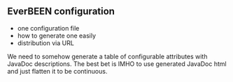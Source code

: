 ## EverBEEN configuration
* one configuration file
* how to generate one easily
* distribution via URL

We need to somehow generate a table of configurable attributes with JavaDoc descriptions. The best bet is IMHO to use generated JavaDoc html and just flatten it to be continuous.
